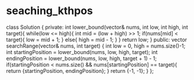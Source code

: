 # seaching_kthpos

class Solution {
private:
    int lower_bound(vector<int>& nums, int low, int high, int target){
        while(low <= high){
            int mid = (low + high) >> 1;
            if(nums[mid] < target){
                low = mid + 1;
            }
            else{
                high = mid - 1;
            }
        }
        return low;
    }
public:
    vector<int> searchRange(vector<int>& nums, int target) {
        int low = 0, high = nums.size()-1;
        int startingPosition = lower_bound(nums, low, high, target);
        int endingPosition = lower_bound(nums, low, high, target + 1) - 1;
        if(startingPosition < nums.size() && nums[startingPosition] == target){
            return {startingPosition, endingPosition};
        }
        return {-1, -1};
    }
};

